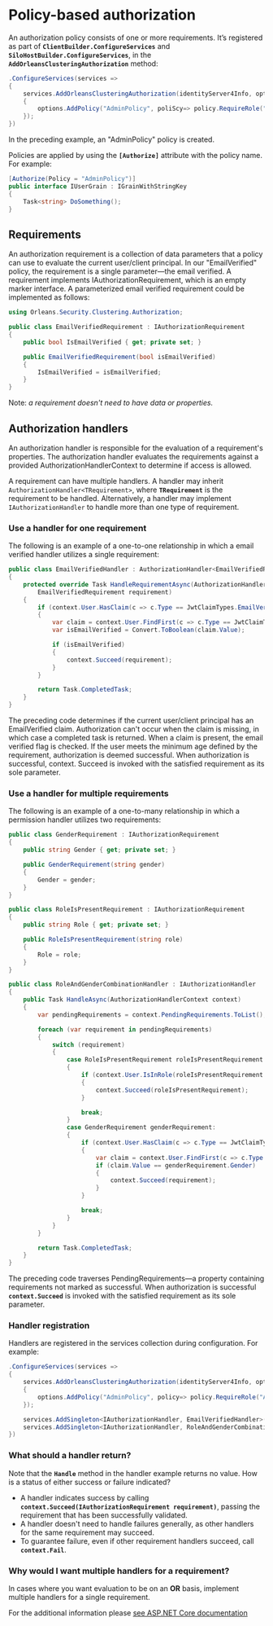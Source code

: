 # Policy-based authorization

An authorization policy consists of one or more requirements. It’s registered as part of **`ClientBuilder.ConfigureServices`** and **`SiloHostBuilder.ConfigureServices`**, in the **`AddOrleansClusteringAuthorization`** method:

```csharp
.ConfigureServices(services =>
{
    services.AddOrleansClusteringAuthorization(identityServer4Info, options =>
    {
        options.AddPolicy("AdminPolicy", poliScy=> policy.RequireRole("Admin"));
    });
})
```

In the preceding example, an "AdminPolicy" policy is created.

Policies are applied by using the **`[Authorize]`** attribute with the policy name. For example:

```csharp
[Authorize(Policy = "AdminPolicy")]
public interface IUserGrain : IGrainWithStringKey
{
    Task<string> DoSomething();
}
```

## Requirements

An authorization requirement is a collection of data parameters that a policy can use to evaluate the current user/client principal. In our "EmailVerified" policy, the requirement is a single parameter—the email verified. A requirement implements IAuthorizationRequirement, which is an empty marker interface. A parameterized email verified requirement could be implemented as follows:

```csharp
using Orleans.Security.Clustering.Authorization;

public class EmailVerifiedRequirement : IAuthorizationRequirement
{
    public bool IsEmailVerified { get; private set; }

    public EmailVerifiedRequirement(bool isEmailVerified)
    {
        IsEmailVerified = isEmailVerified;
    }
}
```

Note: *a requirement doesn't need to have data or properties.*

## Authorization handlers

An authorization handler is responsible for the evaluation of a requirement's properties. The authorization handler evaluates the requirements against a provided AuthorizationHandlerContext to determine if access is allowed.

A requirement can have multiple handlers. A handler may inherit `AuthorizationHandler<TRequirement>`, where **`TRequirement`** is the requirement to be handled. Alternatively, a handler may implement `IAuthorizationHandler` to handle more than one type of requirement.

### **Use a handler for one requirement**

The following is an example of a one-to-one relationship in which a email verified handler utilizes a single requirement:

```csharp
public class EmailVerifiedHandler : AuthorizationHandler<EmailVerifiedRequirement>
{
    protected override Task HandleRequirementAsync(AuthorizationHandlerContext context, 
        EmailVerifiedRequirement requirement)
    {
        if (context.User.HasClaim(c => c.Type == JwtClaimTypes.EmailVerified))
        {
            var claim = context.User.FindFirst(c => c.Type == JwtClaimTypes.EmailVerified);
            var isEmailVerified = Convert.ToBoolean(claim.Value);

            if (isEmailVerified)
            {
                context.Succeed(requirement);
            }
        }

        return Task.CompletedTask;
    }
}
```

The preceding code determines if the current user/client principal has an EmailVerified claim. Authorization can't occur when the claim is missing, in which case a completed task is returned. When a claim is present, the email verified flag is checked. If the user meets the minimum age defined by the requirement, authorization is deemed successful. When authorization is successful, context. Succeed is invoked with the satisfied requirement as its sole parameter.

### **Use a handler for multiple requirements**

The following is an example of a one-to-many relationship in which a permission handler utilizes two requirements:

```csharp
public class GenderRequirement : IAuthorizationRequirement
{
    public string Gender { get; private set; }

    public GenderRequirement(string gender)
    {
        Gender = gender;
    }
}

public class RoleIsPresentRequirement : IAuthorizationRequirement
{
    public string Role { get; private set; }

    public RoleIsPresentRequirement(string role)
    {
        Role = role;
    }
}

public class RoleAndGenderCombinationHandler : IAuthorizationHandler
{
    public Task HandleAsync(AuthorizationHandlerContext context)
    {
        var pendingRequirements = context.PendingRequirements.ToList();

        foreach (var requirement in pendingRequirements)
        {
            switch (requirement)
            {
                case RoleIsPresentRequirement roleIsPresentRequirement:
                {
                    if (context.User.IsInRole(roleIsPresentRequirement.Role))
                    {
                        context.Succeed(roleIsPresentRequirement);
                    }

                    break;
                }
                case GenderRequirement genderRequirement:
                {
                    if (context.User.HasClaim(c => c.Type == JwtClaimTypes.Gender))
                    {
                        var claim = context.User.FindFirst(c => c.Type == JwtClaimTypes.Gender)
                        if (claim.Value == genderRequirement.Gender)
                        {
                            context.Succeed(requirement);
                        }
                    }

                    break;
                }
            }
        }

        return Task.CompletedTask;
    }
}
```

The preceding code traverses PendingRequirements—a property containing requirements not marked as successful. When authorization is successful **`context.Succeed`** is invoked with the satisfied requirement as its sole parameter.

### Handler registration

Handlers are registered in the services collection during configuration. For example:

```csharp
.ConfigureServices(services =>
{
    services.AddOrleansClusteringAuthorization(identityServer4Info, options =>
    {
        options.AddPolicy("AdminPolicy", policy=> policy.RequireRole("Admin"));
    });

    services.AddSingleton<IAuthorizationHandler, EmailVerifiedHandler>();
    services.AddSingleton<IAuthorizationHandler, RoleAndGenderCombinationHandler>();
})
```

### What should a handler return?

Note that the **`Handle`** method in the handler example returns no value. How is a status of either success or failure indicated?

- A handler indicates success by calling **`context.Succeed(IAuthorizationRequirement requirement)`**, passing the requirement that has been successfully validated.
- A handler doesn't need to handle failures generally, as other handlers for the same requirement may succeed.
- To guarantee failure, even if other requirement handlers succeed, call **`context.Fail`**.

### Why would I want multiple handlers for a requirement?

In cases where you want evaluation to be on an **OR** basis, implement multiple handlers for a single requirement.

For the additional information please [see ASP.NET Core documentation](https://docs.microsoft.com/en-us/aspnet/core/security/authorization/policies?view=aspnetcore-2.1#security-authorization-policies-based-handler-registration)